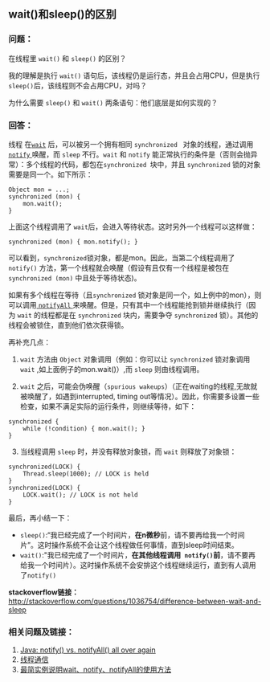 ## wait()和sleep()的区别

### 问题：
在线程里 `wait()` 和 `sleep()` 的区别？

我的理解是执行 `wait()` 语句后，该线程仍是运行态，并且会占用CPU，但是执行 `sleep()`后，该线程则不会占用CPU，对吗？

为什么需要 `sleep()` 和 `wait()` 两条语句：他们底层是如何实现的？

### 回答：
线程 在[`wait`](http://docs.oracle.com/javase/6/docs/api/java/lang/Object.html#wait%28%29) 后，可以被另一个拥有相同 `synchronized ` 对象的线程，通过调用[ `notify` ](http://docs.oracle.com/javase/6/docs/api/java/lang/Object.html#notify%28%29)唤醒，而 `sleep` 不行。`wait` 和 `notify` 能正常执行的条件是（否则会抛异常）：多个线程的代码，都包在`synchronized `块中，并且 `synchronized` 锁的对象需要是同一个。如下所示：
```
Object mon = ...;
synchronized (mon) {
    mon.wait();
} 
```
上面这个线程调用了 `wait`后，会进入等待状态。这时另外一个线程可以这样做：
```
synchronized (mon) { mon.notify(); }
```
可以看到，`synchronized`锁对象，都是mon。因此，当第二个线程调用了 `notify()` 方法，第一个线程就会唤醒（假设有且仅有一个线程是被包在 `synchronized (mon)` 中且处于等待状态)。

如果有多个线程在等待（且`synchronized` 锁对象是同一个，如上例中的mon），则可以调用[ `notifyAll` ](http://docs.oracle.com/javase/6/docs/api/java/lang/Object.html#notifyAll%28%29)来唤醒。但是，只有其中一个线程能抢到锁并继续执行（因为  `wait` 的线程都是在 `synchronized` 块内，需要争夺 `synchronized` 锁）。其他的线程会被锁住，直到他们依次获得锁。
 
再补充几点：
1. `wait` 方法由 `Object` 对象调用（例如：你可以让 `synchronized` 锁对象调用 `wait` ,如上面例子的mon.wait()）,而 `sleep` 则由线程调用。

2. `wait` 之后，可能会伪唤醒（`spurious wakeups`）（正在waiting的线程,无故就被唤醒了，如遇到interrupted, timing out等情况）。因此，你需要多设置一些检查，如果不满足实际的运行条件，则继续等待，如下：
```
synchronized {
    while (!condition) { mon.wait(); }
}
```

3. 当线程调用 `sleep` 时，并没有释放对象锁，而 `wait` 则释放了对象锁：
```
synchronized(LOCK) {
    Thread.sleep(1000); // LOCK is held
}
synchronized(LOCK) {
    LOCK.wait(); // LOCK is not held
}
```

最后，再小结一下：
- ` sleep() `:“我已经完成了一个时间片，**在n微秒**前，请不要再给我一个时间片”。这时操作系统不会让这个线程做任何事情，直到sleep时间结束。
- ` wait() `:"我已经完成了一个时间片，**在其他线程调用`  notify() `前**，请不要再给我一个时间片）。这时操作系统不会安排这个线程继续运行，直到有人调用了` notify() `



**stackoverflow链接：**
http://stackoverflow.com/questions/1036754/difference-between-wait-and-sleep

### 相关问题及链接：

1. [Java: notify() vs. notifyAll() all over again](http://stackoverflow.com/questions/37026/java-notify-vs-notifyall-all-over-again)
2. [线程通信](http://ifeve.com/thread-signaling/)
3. [最简实例说明wait、notify、notifyAll的使用方法](http://longdick.iteye.com/blog/453615)